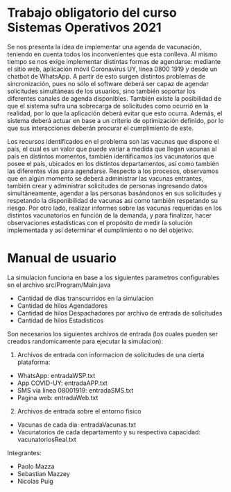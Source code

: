 # Trabajo obligatorio del curso Sistemas Operativos 2021

Se nos presenta la idea de implementar una agenda de vacunación, teniendo en cuenta todos los inconvenientes que esta conlleva. Al mismo tiempo se nos exige implementar distintas formas de agendarse: mediante el sitio web, aplicación móvil Coronavirus UY, línea 0800 1919 y desde un chatbot de WhatsApp. A partir de esto surgen distintos problemas de sincronización, pues no sólo el software deberá ser capaz de agendar solicitudes simultáneas de los usuarios, sino también soportar los diferentes canales de agenda disponibles. También existe la posibilidad de que el sistema sufra una sobrecarga de solicitudes como ocurrió en la realidad, por lo que la aplicación deberá evitar que esto ocurra. Además, el sistema deberá actuar en base a un criterio de optimización definido, por lo que sus interacciones deberán procurar el cumplimiento de este.

Los recursos identificados en el problema son las vacunas que dispone el país, el cual es un valor que puede variar a medida que llegan vacunas al país en distintos momentos, también identificamos los vacunatorios que posee el país, ubicados en los distintos departamentos, así como también las diferentes vías para agendarse. Respecto a los procesos, observamos que en algún momento se deberá administrar las vacunas entrantes, también crear y administrar solicitudes de personas ingresando datos simultáneamente, agendar a las personas basándonos en sus solicitudes y respetando la disponibilidad de vacunas así como también respetando su riesgo. Por otro lado, realizar informes sobre las vacunas requeridas en los distintos vacunatorios en función de la demanda, y para finalizar, hacer observaciones estadísticas con el propósito de medir la solución implementada y así determinar el cumplimiento o no del objetivo.

# Manual de usuario

La simulacion funciona en base a los siguientes parametros configurables en el archivo src/Program/Main.java
- Cantidad de dias transcurridos en la simulacion
- Cantidad de hilos Agendadores
- Cantidad de hilos Despachadores por archivo de entrada de solicitudes
- Cantidad de hilos Estadisticos

Son necesarios los siguientes archivos de entrada (los cuales pueden ser creados randomicamente para ejecutar la simulacion):
1) Archivos de entrada con informacion de solicitudes de una cierta plataforma:
- WhatsApp: entradaWSP.txt
- App COVID-UY: entradaAPP.txt
- SMS via linea 08001919: entradaSMS.txt
- Pagina web: entradaWeb.txt

2) Archivos de entrada sobre el entorno fisico
- Vacunas de cada dia: entradaVacunas.txt
- Vacunatorios de cada departamento y su respectiva capacidad: vacunatoriosReal.txt

Integrantes:
- Paolo Mazza
- Sebastian Mazzey
- Nicolas Puig
